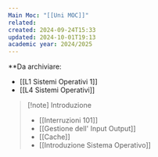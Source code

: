```yaml
---
Main Moc: "[[Uni MOC]]"
related: 
created: 2024-09-24T15:33
updated: 2024-10-01T19:13
academic year: 2024/2025
---
```


**Da archiviare:
- [[L1 Sistemi Operativi 1]]
- [[L4 Sistemi Operativi]]

>[!note] Introduzione
>- [[Interruzioni 101]]
>- [[Gestione dell' Input Output]]
>- [[Cache]]
>- [[Introduzione Sistema Operativo]]
